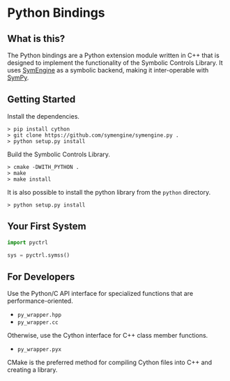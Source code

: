 # Python Bindings

## What is this?

The Python bindings are a Python extension module written in C++ that is
designed to implement the functionality of the Symbolic Controls Library. It
uses [SymEngine](https://github.com/symengine/symengine) as a symbolic backend,
making it inter-operable with [SymPy](http://www.sympy.org/en/index.html).

## Getting Started

Install the dependencies.

```shell
> pip install cython 
> git clone https://github.com/symengine/symengine.py .
> python setup.py install
```

Build the Symbolic Controls Library.

```shell
> cmake -DWITH_PYTHON .
> make
> make install
```

It is also possible to install the python library from the `python` directory.

```shell
> python setup.py install
```

## Your First System

```python
import pyctrl

sys = pyctrl.symss()

```

## For Developers

Use the Python/C API interface for specialized functions that are performance-oriented.

- `py_wrapper.hpp`
- `py_wrapper.cc`

Otherwise, use the Cython interface for C++ class member functions.

- `py_wrapper.pyx`

CMake is the preferred method for compiling Cython files into C++ and creating a library.
